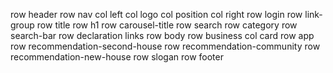 row header
    row nav
        col left
            col logo
            col position
        col right
            row login
            row link-group
    row title
        row h1
        row carousel-title
    row search
        row category
        row search-bar
    row declaration
        links
row body
    row business
        col card
    row app
    row recommendation-second-house
    row recommendation-community
    row recommendation-new-house
    row slogan
row footer